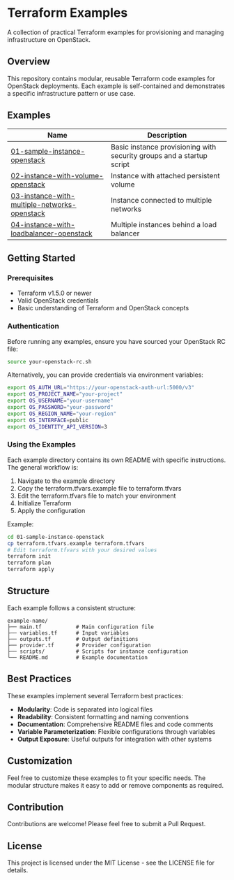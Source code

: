 # Terraform Examples

A collection of practical Terraform examples for provisioning and managing infrastructure on OpenStack.

## Overview

This repository contains modular, reusable Terraform code examples for OpenStack deployments. Each example is self-contained and demonstrates a specific infrastructure pattern or use case.

## Examples

| Name | Description |
|------|-------------|
| [01-sample-instance-openstack](./01-sample-instance-openstack/) | Basic instance provisioning with security groups and a startup script |
| [02-instance-with-volume-openstack](./02-instance-with-volume-openstack/) | Instance with attached persistent volume |
| [03-instance-with-multiple-networks-openstack](./03-instance-with-multiple-networks-openstack/) | Instance connected to multiple networks |
| [04-instance-with-loadbalancer-openstack](./04-instance-with-loadbalancer-openstack/) | Multiple instances behind a load balancer |

## Getting Started

### Prerequisites

- Terraform v1.5.0 or newer
- Valid OpenStack credentials
- Basic understanding of Terraform and OpenStack concepts

### Authentication

Before running any examples, ensure you have sourced your OpenStack RC file:

```bash
source your-openstack-rc.sh
```

Alternatively, you can provide credentials via environment variables:

```bash
export OS_AUTH_URL="https://your-openstack-auth-url:5000/v3"
export OS_PROJECT_NAME="your-project"
export OS_USERNAME="your-username"
export OS_PASSWORD="your-password"
export OS_REGION_NAME="your-region"
export OS_INTERFACE=public
export OS_IDENTITY_API_VERSION=3
```

### Using the Examples

Each example directory contains its own README with specific instructions. The general workflow is:

1. Navigate to the example directory
2. Copy the terraform.tfvars.example file to terraform.tfvars
3. Edit the terraform.tfvars file to match your environment
4. Initialize Terraform
5. Apply the configuration

Example:

```bash
cd 01-sample-instance-openstack
cp terraform.tfvars.example terraform.tfvars
# Edit terraform.tfvars with your desired values
terraform init
terraform plan
terraform apply
```

## Structure

Each example follows a consistent structure:

```
example-name/
├── main.tf           # Main configuration file
├── variables.tf      # Input variables
├── outputs.tf        # Output definitions
├── provider.tf       # Provider configuration
├── scripts/          # Scripts for instance configuration
└── README.md         # Example documentation
```

## Best Practices

These examples implement several Terraform best practices:

- **Modularity**: Code is separated into logical files
- **Readability**: Consistent formatting and naming conventions
- **Documentation**: Comprehensive README files and code comments
- **Variable Parameterization**: Flexible configurations through variables
- **Output Exposure**: Useful outputs for integration with other systems

## Customization

Feel free to customize these examples to fit your specific needs. The modular structure makes it easy to add or remove components as required.

## Contribution

Contributions are welcome! Please feel free to submit a Pull Request.

## License

This project is licensed under the MIT License - see the LICENSE file for details.